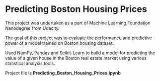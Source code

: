 # Predicting Boston Housing Prices
This project was undertaken as a part of Machine Learning Foundation Nanodegree from Udacity.

The goal of this project was to evaluate the performance and predictive power of a model trained on Boston housing dataset.

Used NumPy, Pandas and Scikit-Learn to build a model for predicting the value of a given house in the Boston real estate market 
using various statistical analysis tools.

Project file is **Predicting_Boston_Housing_Prices.ipynb**
